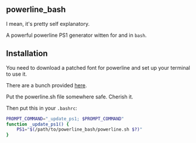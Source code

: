 ## powerline_bash

I mean, it's pretty self explanatory.

A powerful powerline PS1 generator witten for and in `bash`.

## Installation

You need to download a patched font for powerline and set up your terminal to use it.



There are a bunch provided [here](https://github.com/powerline/fonts).

Put the powerline.sh file somewhere safe. Cherish it.

Then put this in your `.bashrc`:
```bash
PROMPT_COMMAND="_update_ps1; $PROMPT_COMMAND"
function _update_ps1() {
    PS1="$(/path/to/powerline_bash/powerline.sh $?)"
}
```
